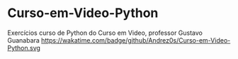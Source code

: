 # Curso-em-Video-Python
Exercícios curso de Python do Curso em Video, professor Gustavo Guanabara
https://wakatime.com/badge/github/Andrez0s/Curso-em-Video-Python.svg

